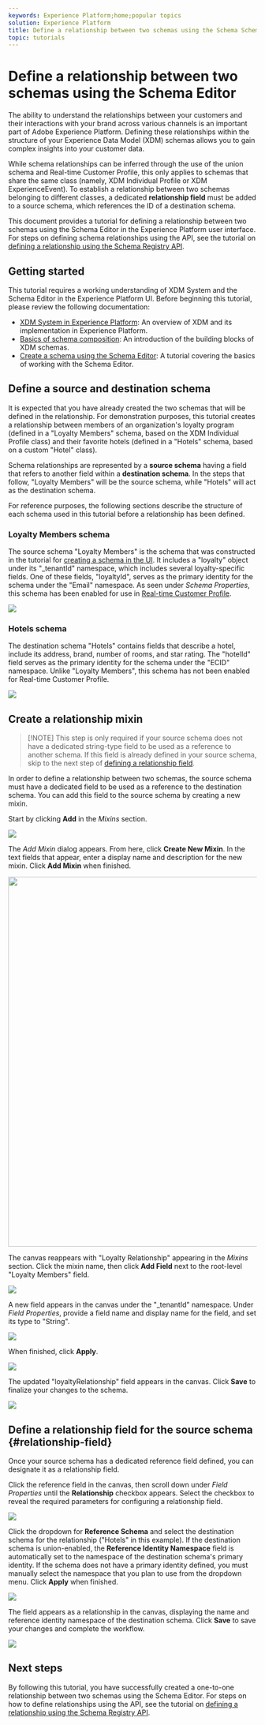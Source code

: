 ```yaml
---
keywords: Experience Platform;home;popular topics
solution: Experience Platform
title: Define a relationship between two schemas using the Schema Schema Editor
topic: tutorials
---
```


# Define a relationship between two schemas using the Schema Editor

The ability to understand the relationships between your customers and their interactions with your brand across various channels is an important part of Adobe Experience Platform. Defining these relationships within the structure of your Experience Data Model (XDM) schemas allows you to gain complex insights into your customer data.

While schema relationships can be inferred through the use of the union schema and Real-time Customer Profile, this only applies to schemas that share the same class (namely, XDM Individual Profile or XDM ExperienceEvent). To establish a relationship between two schemas belonging to different classes, a dedicated **relationship field** must be added to a source schema, which references the ID of a destination schema.

This document provides a tutorial for defining a relationship between two schemas using the Schema Editor in the Experience Platform user interface. For steps on defining schema relationships using the API, see the tutorial on [defining a relationship using the Schema Registry API](relationship-api.md).

## Getting started

This tutorial requires a working understanding of XDM System and the Schema Editor in the Experience Platform UI. Before beginning this tutorial, please review the following documentation:

* [XDM System in Experience Platform](../home.md): An overview of XDM and its implementation in Experience Platform.
* [Basics of schema composition](../schema/composition.md): An introduction of the building blocks of XDM schemas.
* [Create a schema using the Schema Editor](create-schema-ui.md): A tutorial covering the basics of working with the Schema Editor.

## Define a source and destination schema

It is expected that you have already created the two schemas that will be defined in the relationship. For demonstration purposes, this tutorial creates a relationship between members of an organization's loyalty program (defined in a "Loyalty Members" schema, based on the XDM Individual Profile class) and their favorite hotels (defined in a "Hotels" schema, based on a custom "Hotel" class).

Schema relationships are represented by a **source schema** having a field that refers to another field within a **destination schema**. In the steps that follow, "Loyalty Members" will be the source schema, while "Hotels" will act as the destination schema.

For reference purposes, the following sections describe the structure of each schema used in this tutorial before a relationship has been defined.

### Loyalty Members schema

The source schema "Loyalty Members" is the schema that was constructed in the tutorial for [creating a schema in the UI](create-schema-ui.md). It includes a "loyalty" object under its "\_tenantId" namespace, which includes several loyalty-specific fields. One of these fields, "loyaltyId", serves as the primary identity for the schema under the "Email" namespace. As seen under _Schema Properties_, this schema has been enabled for use in [Real-time Customer Profile](../../profile/home.md).

![](../images/tutorials/relationship/loyalty-members.png)

### Hotels schema

The destination schema "Hotels" contains fields that describe a hotel, include its address, brand, number of rooms, and star rating. The "hotelId" field serves as the primary identity for the schema under the "ECID" namespace. Unlike "Loyalty Members", this schema has not been enabled for Real-time Customer Profile.

![](../images/tutorials/relationship/hotels.png)

## Create a relationship mixin

>[!NOTE] This step is only required if your source schema does not have a dedicated string-type field to be used as a reference to another schema. If this field is already defined in your source schema, skip to the next step of [defining a relationship field](#relationship-field).

In order to define a relationship between two schemas, the source schema must have a dedicated field to be used as a reference to the destination schema. You can add this field to the source schema by creating a new mixin.

Start by clicking **Add** in the _Mixins_ section.

![](../images/tutorials/relationship/loyalty-add-mixin.png)

The _Add Mixin_ dialog appears. From here, click **Create New Mixin**. In the text fields that appear, enter a display name and description for the new mixin. Click **Add Mixin** when finished.

<img src="../images/tutorials/relationship/loyalty-create-new-mixin.png" width=750><br>

The canvas reappears with "Loyalty Relationship" appearing in the _Mixins_ section. Click the mixin name, then click **Add Field** next to the root-level "Loyalty Members" field.

![](../images/tutorials/relationship/loyalty-add-field.png)

A new field appears in the canvas under the "\_tenantId" namespace. Under _Field Properties_, provide a field name and display name for the field, and set its type to "String".

![](../images/tutorials/relationship/relationship-field-details.png)

When finished, click **Apply**.

![](../images/tutorials/relationship/relationship-field-apply.png)

The updated "loyaltyRelationship" field appears in the canvas. Click **Save** to finalize your changes to the schema.

![](../images/tutorials/relationship/relationship-field-save.png)

## Define a relationship field for the source schema {#relationship-field}

Once your source schema has a dedicated reference field defined, you can designate it as a relationship field.

Click the reference field in the canvas, then scroll down under _Field Properties_ until the **Relationship** checkbox appears. Select the checkbox to reveal the required parameters for configuring a relationship field.

![](../images/tutorials/relationship/relationship-checkbox.png)

Click the dropdown for **Reference Schema** and select the destination schema for the relationship ("Hotels" in this example). If the destination schema is union-enabled, the **Reference Identity Namespace** field is automatically set to the namespace of the destination schema's primary identity. If the schema does not have a primary identity defined, you must manually select the namespace that you plan to use from the dropdown menu. Click **Apply** when finished.

![](../images/tutorials/relationship/reference-schema-id-namespace.png)

The field appears as a relationship in the canvas, displaying the name and reference identity namespace of the destination schema. Click **Save** to save your changes and complete the workflow.

![](../images/tutorials/relationship/relationship-save.png)

## Next steps

By following this tutorial, you have successfully created a one-to-one relationship between two schemas using the Schema Editor. For steps on how to define relationships using the API, see the tutorial on [defining a relationship using the Schema Registry API](relationship-api.md).